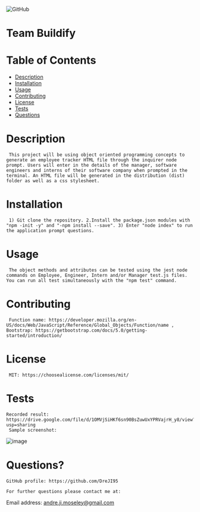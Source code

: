 
  ![GitHub](https://img.shields.io/badge/license-MIT-blue)
    
  # Team Buildify

  # Table of Contents
  * [Description](#description)
  * [Installation](#installation)
  * [Usage](#usage)
  * [Contributing](#contributing)
  * [License](#license)
  * [Tests](#tests)
  * [Questions](#questions?)

  # Description
     This project will be using object oriented programming concepts to generate an employee tracker HTML file through the inquirer node prompt. Users will enter in the details of the manager, software engineers and interns of their software company when prompted in the terminal. An HTML file will be generated in the distribution (dist) folder as well as a css stylesheet.

  # Installation 
     1) Git clone the repository. 2.Install the package.json modules with "npm -init -y" and "-npm install --save". 3) Enter "node index" to run the application prompt questions. 

  # Usage 
     The object methods and attributes can be tested using the jest node commands on Employee, Engineer, Intern and/or Manager test.js files. You can run all test simultaneously with the "npm test" command.

  # Contributing
     Function name: https://developer.mozilla.org/en-US/docs/Web/JavaScript/Reference/Global_Objects/Function/name , Bootstrap: https://getbootstrap.com/docs/5.0/getting-started/introduction/ 

  # License
     MIT: https://choosealicense.com/licenses/mit/

  # Tests
    Recorded result: https://drive.google.com/file/d/1OMVjSiHKf6sn90BsZuwUxYPRVajrH_y8/view?usp=sharing
     Sample screenshot: 
   ![image](https://user-images.githubusercontent.com/76451565/125205946-92061580-e252-11eb-8b0e-19819ca04495.png)     

  # Questions?

    GitHub profile: https://github.com/DreJI95
     
    For further questions please contact me at:

  Email address: andre.ji.moseley@gmail.com
